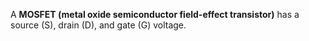 A **MOSFET (metal oxide semiconductor field-effect transistor)** has a source (S), drain (D), and gate (G) voltage.